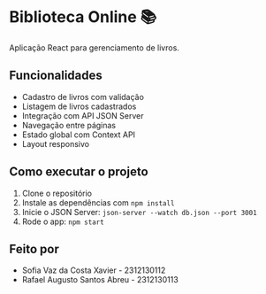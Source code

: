 # Biblioteca Online 📚

Aplicação React para gerenciamento de livros.

## Funcionalidades
- Cadastro de livros com validação
- Listagem de livros cadastrados
- Integração com API JSON Server
- Navegação entre páginas
- Estado global com Context API
- Layout responsivo

## Como executar o projeto
1. Clone o repositório
2. Instale as dependências com `npm install`
3. Inicie o JSON Server: `json-server --watch db.json --port 3001`
4. Rode o app: `npm start`

## Feito por
- Sofia Vaz da Costa Xavier - 2312130112
- Rafael Augusto Santos Abreu - 2312130113
